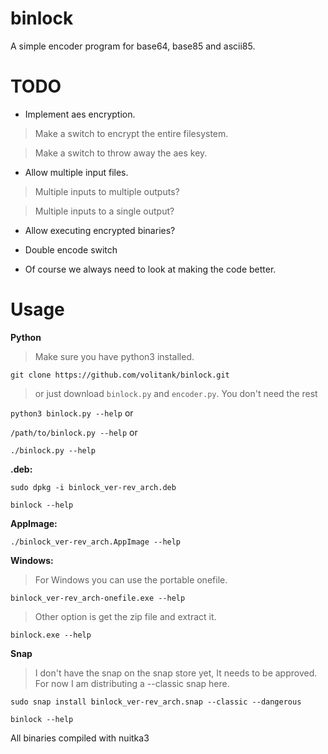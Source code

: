 # binlock

  

A simple encoder program for base64, base85 and ascii85.

  

# TODO

- Implement aes encryption.

>Make a switch to encrypt the entire filesystem.

>Make a switch to throw away the aes key.

- Allow multiple input files.

>Multiple inputs to multiple outputs?

>Multiple inputs to a single output?

- Allow executing encrypted binaries?

- Double encode switch

- Of course we always need to look at making the code better.

  

# Usage

  

**Python**

>Make sure you have python3 installed.

`git clone https://github.com/volitank/binlock.git`
>or just download `binlock.py` and `encoder.py`. You don't need the rest

`python3 binlock.py --help` or

`/path/to/binlock.py --help` or

`./binlock.py --help`

**.deb:**

`sudo dpkg -i binlock_ver-rev_arch.deb`

`binlock --help`

**AppImage:**

`./binlock_ver-rev_arch.AppImage --help`

**Windows:**

>For Windows you can use the portable onefile.

`binlock_ver-rev_arch-onefile.exe --help`

>Other option is get the zip file and extract it.

`binlock.exe --help`

**Snap**
>I don't have the snap on the snap store yet, It needs to be approved. For now I am distributing a --classic snap here.

`sudo snap install binlock_ver-rev_arch.snap --classic --dangerous`

`binlock --help`

All binaries compiled with nuitka3